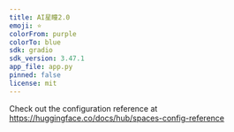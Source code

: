 ```yaml
---
title: AI星瞳2.0
emoji: ⭐
colorFrom: purple
colorTo: blue
sdk: gradio
sdk_version: 3.47.1
app_file: app.py
pinned: false
license: mit
---
```


Check out the configuration reference at https://huggingface.co/docs/hub/spaces-config-reference